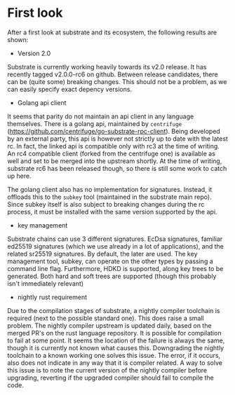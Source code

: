 # First look

After a first look at substrate and its ecosystem, the following results are shown:

- Version 2.0

Substrate is currently working heavily towards its v2.0 release. It has recently
tagged v2.0.0-rc6 on github. Between release candidates, there can be (quite some)
breaking changes. This should not be a problem, as we can easily specify exact
depency versions.

- Golang api client

It seems that parity do not maintain an api client in any language themselves.
There is a golang api, maintained by `centrifuge` (https://github.com/centrifuge/go-substrate-rpc-client).
Being developed by an external party, this api is however not strictly up to date
with the latest rc. In fact, the linked api is compatible only with rc3 at the time
of writing. An rc4 compatible client (forked from the centrifuge one) is available
as well and set to be merged into the upstream shortly. At the time of writing,
substrate rc6 has been released though, so there is still some work to catch up here.

The golang client also has no implementation for signatures. Instead, it offloads
this to the `subkey` tool (maintained in the substrate main repo). Since subkey
itself is also subject to breaking changes during the rc process, it must be
installed with the same version supported by the api.

- key management

Substrate chains can use 3 different signatures. EcDsa signatures, familiar ed25519
signatures (which we use already in a lot of applications), and the related sr25519
signatures. By default, the later are used. The key management tool, subkey, can
operate on the other types by passing a command line flag. Furthermore, HDKD
is supported, along key trees to be generated. Both hard and soft trees are supported
(though this probably isn't immediately relevant)

- nightly rust requirement

Due to the compilation stages of substrate, a nightly compiler toolchain is required
(next to the possible standard one). This does raise a small problem. The nightly
compiler upstream is updated daily, based on the merged PR's on the rust language
repository. It is possible for compilation to fail at some point. It seems the
location of the failure is always the same, though it is currently not known what
causes this. Downgrading the nightly toolchain to a known working one solves this
issue. The error, if it occurs, also does not indicate in any way that it is
compiler related. A way to solve this issue is to note the current version of
the nightly compiler before upgrading, reverting if the upgraded compiler should
fail to compile the code.
